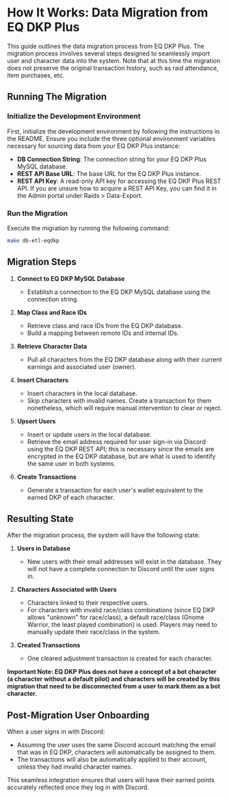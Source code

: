 # How It Works: Data Migration from EQ DKP Plus

This guide outlines the data migration process from EQ DKP Plus. The migration process involves several steps designed to seamlessly import user and character data into the system. Note that at this time the migration does not preserve the original transaction history, such as raid attendance, item purchases, etc.

## Running The Migration

### Initialize the Development Environment

First, initialize the development environment by following the instructions in the README. Ensure you include the three optional environment variables necessary for sourcing data from your EQ DKP Plus instance:

- **DB Connection String**: The connection string for your EQ DKP Plus MySQL database.
- **REST API Base URL**: The base URL for the EQ DKP Plus instance.
- **REST API Key**: A read-only API key for accessing the EQ DKP Plus REST API. If you are unsure how to acquire a REST API Key, you can find it in the Admin portal under Raids > Data-Export.

### Run the Migration

Execute the migration by running the following command:

```sh
make db-etl-eqdkp
```

## Migration Steps

1. **Connect to EQ DKP MySQL Database**

   - Establish a connection to the EQ DKP MySQL database using the connection string.

2. **Map Class and Race IDs**

   - Retrieve class and race IDs from the EQ DKP database.
   - Build a mapping between remote IDs and internal IDs.

3. **Retrieve Character Data**

   - Pull all characters from the EQ DKP database along with their current earnings and associated user (owner).

4. **Insert Characters**

   - Insert characters in the local database.
   - Skip characters with invalid names. Create a transaction for them nonetheless, which will require manual intervention to clear or reject.

5. **Upsert Users**

   - Insert or update users in the local database.
   - Retrieve the email address required for user sign-in via Discord using the EQ DKP REST API; this is necessary since the emails are encrypted in the EQ DKP database, but are what is used to identify the same user in both systems.

6. **Create Transactions**
   - Generate a transaction for each user's wallet equivalent to the earned DKP of each character.

## Resulting State

After the migration process, the system will have the following state:

1. **Users in Database**

   - New users with their email addresses will exist in the database. They will not have a complete connection to Discord until the user signs in.

2. **Characters Associated with Users**

   - Characters linked to their respective users.
   - For characters with invalid race/class combinations (since EQ DKP allows "unknown" for race/class), a default race/class (Gnome Warrior, the least played combination) is used. Players may need to manually update their race/class in the system.

3. **Created Transactions**
   - One cleared adjustment transaction is created for each character.

**Important Note: EQ DKP Plus does not have a concept of a bot character (a character without a default pilot) and characters will be created by this migration that need to be disconnected from a user to mark them as a bot character.**

## Post-Migration User Onboarding

When a user signs in with Discord:

- Assuming the user uses the same Discord account matching the email that was in EQ DKP, characters will automatically be assigned to them.
- The transactions will also be automatically applied to their account, unless they had invalid character names.

This seamless integration ensures that users will have their earned points accurately reflected once they log in with Discord.
